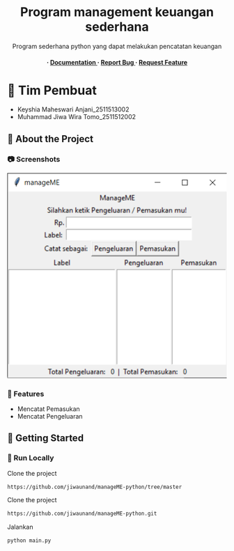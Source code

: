 <div align='center'>

<h1>Program management keuangan sederhana</h1>
<p>Program sederhana python yang dapat melakukan pencatatan keuangan </p>

<h4> <span> · </span> <a href="https://github.com/Muhammad Jiwa Wira Tomo/manageME-python/blob/master/README.md"> Documentation </a> <span> · </span> <a href="https://github.com/Muhammad Jiwa Wira Tomo/manageME-python/issues"> Report Bug </a> <span> · </span> <a href="https://github.com/Muhammad Jiwa Wira Tomo/manageME-python/issues"> Request Feature </a> </h4>


</div>

# :notebook_with_decorative_cover: Tim Pembuat

- Keyshia Maheswari Anjani_2511513002
- Muhammad Jiwa Wira Tomo_2511512002


## :star2: About the Project

### :camera: Screenshots
<div align="center"> <a href=""><img src="https://raw.githubusercontent.com/jiwaunand/manageME-python/refs/heads/master/screenshot.png" alt='image' width='800'/></a> </div>



### :dart: Features
- Mencatat Pemasukan
- Mencatat Pengeluaran


## :toolbox: Getting Started

### :running: Run Locally

Clone the project

```bash
https://github.com/jiwaunand/manageME-python/tree/master
```
Clone the project
```bash
https://github.com/jiwaunand/manageME-python.git
```
Jalankan
```bash
python main.py
```
